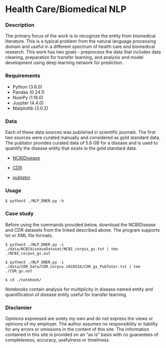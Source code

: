 # Health Care/Biomedical NLP

### **Description**
The primary focus of the work is to recognize the entity from biomedical literature. 
This is a typical problem from the natural language processing domain and useful 
in a different spectrum of health care and biomedical research. 
This work has two goals - preprocess the data that includes data cleaning, 
preparation for transfer learning, and analysis and model development 
using deep learning network for prediction.

### **Requirements** 
* Python (3.6.0)
* Pandas (0.24.1)
* NumPy (1.16.0)
* Juypter (4.4.0)
* Matplotlib (3.0.2) 

### **Data**
Each of these data sources was published in scientific journals. 
The first two sources were curated manually and considered as gold standard data.
The pubtator provides curated data of 5.6 GB for a disease and is used to 
quantify the disease entity that exists in the gold standard data.

* [NCBIDisease](https://www.ncbi.nlm.nih.gov/CBBresearch/Dogan/DISEASE/)
* [CDR](https://biocreative.bioinformatics.udel.edu/resources/corpora/biocreative-v-cdr-corpus/)

* [pubtator](https://www.ncbi.nlm.nih.gov/research/pubtator/)

### Usage
```
$ python3 ./NLP_DNER.py -h
```

### Case study
Before using the commands provided below, download the NCBIDisease and CDR datasets 
from the linked described above. The program supports txt or XML file formats. 

```
$ python3 ./NLP_DNER.py -i ./data/NCBIdiseaseDataset/NCBI_corpus_gs.txt | tee ./NCBI_corpus_gs.out

$ python3 ./NLP_DNER.py -i ./data/CDR_Data/CDR.Corpus.v010516/CDR_gs_PubTator.txt | tee ./CDR_gs.out

$ cd ./notebook/
```

Notebooks contain analysis for multiplicity in disease named entity and quantification of disease entity 
useful for transfer learning 

### Disclamier
Opinions expressed are solely my own and do not express the views or opinions of my employer. 
The author assumes no responsibility or liability for any errors or omissions in the content of this site. 
The information contained in this site is provided on an “as is” basis with no guarantees of completeness, 
accuracy, usefulness or timeliness.
